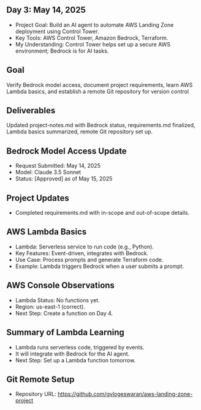 ## Day 3: May 14, 2025
- Project Goal: Build an AI agent to automate AWS Landing Zone deployment using Control Tower.
- Key Tools: AWS Control Tower, Amazon Bedrock, Terraform.
- My Understanding: Control Tower helps set up a secure AWS environment; Bedrock is for AI tasks.

## Goal
Verify Bedrock model access, document project requirements, learn AWS Lambda basics, and establish a remote Git repository for version control

## Deliverables
Updated project-notes.md with Bedrock status, requirements.md finalized, Lambda basics summarized, remote Git repository set up.

## Bedrock Model Access Update
- Request Submitted: May 14, 2025
- Model: Claude 3.5 Sonnet
- Status: [Approved] as of May 15, 2025

## Project Updates
- Completed requirements.md with in-scope and out-of-scope details.

## AWS Lambda Basics
- Lambda: Serverless service to run code (e.g., Python).
- Key Features: Event-driven, integrates with Bedrock.
- Use Case: Process prompts and generate Terraform code.
- Example: Lambda triggers Bedrock when a user submits a prompt.

## AWS Console Observations
- Lambda Status: No functions yet.
- Region: us-east-1 (correct).
- Next Step: Create a function on Day 4.

## Summary of Lambda Learning
- Lambda runs serverless code, triggered by events.
- It will integrate with Bedrock for the AI agent.
- Next Step: Set up a Lambda function tomorrow.

## Git Remote Setup
- Repository URL: https://github.com/gvlogeswaran/aws-landing-zone-project